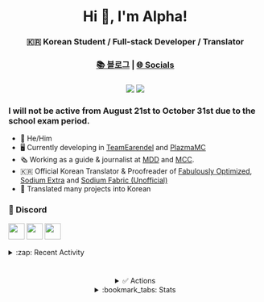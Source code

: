 <div align="center">

# Hi 👋, I'm Alpha!
### :kr: Korean Student / Full-stack Developer / Translator

### [📚 블로그](https://blog.alpha93.kr) | [🌐 Socials](https://linktr.ee/alphakr93)
###

[![](https://img.shields.io/badge/-dev@alpha93.kr-EA4335?style=for-the-badge&logo=gmail&logoColor=fcfcfc)](mailto:dev@alpha93.kr)
[![](https://dcbadge.vercel.app/api/shield/410763741786013697)](https://github.com/AlphaKR93)
</div>

### I will not be active from August 21st to October 31st due to the school exam period. 

- :boy: He/Him
- :desktop_computer: Currently developing in [TeamEarendel](https://github.com/TeamEarendel) and [PlazmaMC](https://github.com/PlazmaMC)
- :newspaper_roll: Working as a guide & journalist at [MDD](https://discord.gg/AZwXTA9Pgx) and [MCC](https://discord.gg/nnkecH6n24).
- 🇰🇷 Official Korean Translator & Proofreader of [Fabulously Optimized](https://modrinth.com/modpack/fabulously-optimized), [Sodium Extra](https://modrinth.com/mod/sodium-extra) and [Sodium Fabric (Unofficial)](https://crowdin.com/project/sodium-fabric)
- 📜 Translated many projects into Korean

### :speech_balloon: Discord
[<img src="res/MDD.png" width="32px"></img>](https://discord.gg/AZwXTA9Pgx)
[<img src="res/MCC.png" width="32px"></img>](https://discord.gg/nnkecH6n24)
[<img src="https://raw.githubusercontent.com/PlazmaMC/Plazma/ver/1.19.4/res/logo-900.png" width="32px"></img>](https://discord.gg/MmfC52K8A8)

<!---
### :gear: Languages
[<img src="https://raw.githubusercontent.com/devicons/devicon/master/icons/java/java-original.svg" width="32px"></img>](https://dev.java/)
[<img src="https://raw.githubusercontent.com/devicons/devicon/master/icons/python/python-original.svg" width="32px"></img>](https://www.python.org/)
[<img src="https://raw.githubusercontent.com/devicons/devicon/master/icons/javascript/javascript-original.svg" width="32px"></img>](https://developer.mozilla.org/en-US/docs/Web/JavaScript)
[<img src="https://raw.githubusercontent.com/devicons/devicon/master/icons/typescript/typescript-original.svg" width="32px"></img>](https://www.typescriptlang.org/)

#### 🔧 Frameworks
[<img src="https://raw.githubusercontent.com/devicons/devicon/master/icons/react/react-original.svg" width="32px"></img>](https://react.dev/)
[<img src="res/NextJS.svg" width="32px"></img>](https://nextjs.org/)

#### 🌐 Deploy tools
[<img src="res/CloudType.png" width="32px"></img>](https://cloudtype.io/)
[<img src="res/Vercel.svg" width="32px"></img>](https://vercel.com/)

#### 🛠️ IDE
[<img src="https://resources.jetbrains.com/storage/products/company/brand/logos/IntelliJ_IDEA_icon.svg?_ga=2.161940724.914009659.1682102253-1838471150.1679665405&_gl=1*1p5cql1*_ga*MTgzODQ3MTE1MC4xNjc5NjY1NDA1*_ga_9J976DJZ68*MTY4MjEwMjI1Mi4zLjAuMTY4MjEwMjI1Mi42MC4wLjA." width="32px"></img>](https://www.jetbrains.com/idea/)
[<img src="https://resources.jetbrains.com/storage/products/company/brand/logos/PyCharm_icon.svg?_ga=2.161940724.914009659.1682102253-1838471150.1679665405&_gl=1*1da02wd*_ga*MTgzODQ3MTE1MC4xNjc5NjY1NDA1*_ga_9J976DJZ68*MTY4MjEwMjI1Mi4zLjEuMTY4MjEwMjI4OC4yNC4wLjA." width="32px"></img>](https://www.jetbrains.com/pycharm/)
[<img src="https://resources.jetbrains.com/storage/products/company/brand/logos/WebStorm_icon.svg?_ga=2.161940724.914009659.1682102253-1838471150.1679665405&_gl=1*ll1geq*_ga*MTgzODQ3MTE1MC4xNjc5NjY1NDA1*_ga_9J976DJZ68*MTY4MjEwMjI1Mi4zLjEuMTY4MjEwMjI5Ny4xNS4wLjA." width="32px"></img>](https://www.jetbrains.com/webstorm/)
--->

<details><summary>:zap: Recent Activity</summary>

<!--START_SECTION:activity-->
1. 🔒 Closed issue [#52](https://github.com/PlazmaMC/Plazma/issues/52) in [PlazmaMC/Plazma](https://github.com/PlazmaMC/Plazma)
2. 🗣 Commented on [#335](https://github.com/RikkaApps/Shizuku/issues/335#issuecomment-1696526805) in [RikkaApps/Shizuku](https://github.com/RikkaApps/Shizuku)
3. 💪 Opened PR [#80](https://github.com/NotroDev/SkEditorPlus/pull/80) in [NotroDev/SkEditorPlus](https://github.com/NotroDev/SkEditorPlus)
4. 🎉 Merged PR [#58](https://github.com/AlphaKR93/SchoolDday/pull/58) in [AlphaKR93/SchoolDday](https://github.com/AlphaKR93/SchoolDday)
5. 🎉 Merged PR [#59](https://github.com/AlphaKR93/SchoolDday/pull/59) in [AlphaKR93/SchoolDday](https://github.com/AlphaKR93/SchoolDday)
<!--END_SECTION:activity-->

</details>

#

<div align="center">

<details><summary>✅ Actions</summary>

[![Update Readme](https://img.shields.io/github/actions/workflow/status/AlphaKR93/AlphaKR93/readme_activity.yml?label=Update%20Activity&style=for-the-badge)](https://github.com/AlphaKR93/AlphaKR93/actions/workflows/readme_activity.yml)
[![Update Productive Gists](https://img.shields.io/github/actions/workflow/status/AlphaKR93/AlphaKR93/gist_productive.yml?label=Update%20Productive%20Gist&style=for-the-badge)](https://github.com/AlphaKR93/AlphaKR93/actions/workflows/gist_productive.yml)
[![Update Language Gists](https://img.shields.io/github/actions/workflow/status/AlphaKR93/AlphaKR93/gist_lang.yml?label=Update%20Language%20Gist&style=for-the-badge)](https://github.com/AlphaKR93/AlphaKR93/actions/workflows/gist_lang.yml)

</details>

<details><summary>:bookmark_tabs: Stats</summary>
  
[<img src="http://github-profile-summary-cards.vercel.app/api/cards/profile-details?username=AlphaKR93&theme=default"></img>](https://github.com/AlphaKR93)

[<img src="https://github-readme-stats.vercel.app/api?username=AlphaKR93&count_private=true&show_icons=true&include_all_commits=true"></img>](https://github.com/AlphaKR93)

[<img src="https://github-contribution-stats.vercel.app/api/?username=AlphaKR93"></img>](https://github.com/AlphaKR93)

[<img src="https://streak-stats.demolab.com?user=AlphaKR93&theme=tokyonight_duo"></img>](https://github.com/AlphaKR93)

[<img src="http://mazassumnida.wtf/api/v2/generate_badge?boj=alphakr93"></img>](https://solved.ac/alphakr93)

[<img src="https://github-profile-trophy.vercel.app/?username=AlphaKR93&theme=alduin&margin-w=5&margin-h=5"></img>](https://github.com/AlphaKR93)

</details>
</div>
